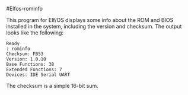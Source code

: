 #Elfos-rominfo

This program for Elf/OS displays some info about the ROM and BIOS installed in the system, including the version and checksum. The output looks like the following:

```
Ready
: rominfo
Checksum: FB53
Version: 1.0.10
Base Functions: 38
Extended Functions: 7
Devices: IDE Serial UART
```

The checksum is a simple 16-bit sum.

